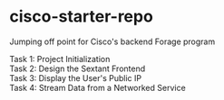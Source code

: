 # cisco-starter-repo
Jumping off point for Cisco's backend Forage program

Task 1: Project Initialization 
<br />
Task 2: Design the Sextant Frontend 
<br />
Task 3: Display the User's Public IP 
<br />
Task 4: Stream Data from a Networked Service